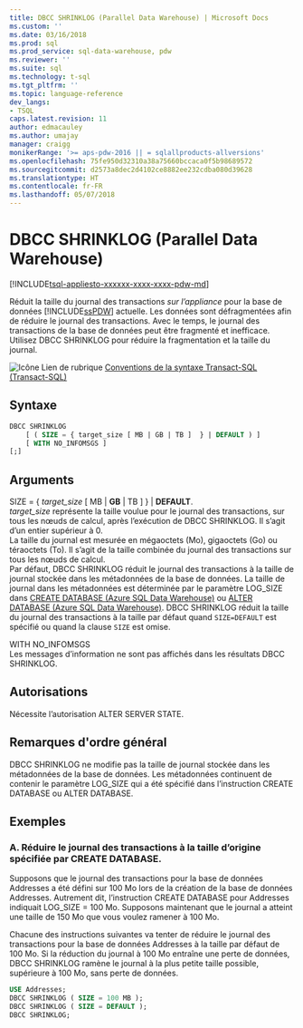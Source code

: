 ```yaml
---
title: DBCC SHRINKLOG (Parallel Data Warehouse) | Microsoft Docs
ms.custom: ''
ms.date: 03/16/2018
ms.prod: sql
ms.prod_service: sql-data-warehouse, pdw
ms.reviewer: ''
ms.suite: sql
ms.technology: t-sql
ms.tgt_pltfrm: ''
ms.topic: language-reference
dev_langs:
- TSQL
caps.latest.revision: 11
author: edmacauley
ms.author: umajay
manager: craigg
monikerRange: '>= aps-pdw-2016 || = sqlallproducts-allversions'
ms.openlocfilehash: 75fe950d32310a38a75660bccaca0f5b98689572
ms.sourcegitcommit: d2573a8dec2d4102ce8882ee232cdba080d39628
ms.translationtype: HT
ms.contentlocale: fr-FR
ms.lasthandoff: 05/07/2018
---
```

# <a name="dbcc-shrinklog-parallel-data-warehouse"></a>DBCC SHRINKLOG (Parallel Data Warehouse)
[!INCLUDE[tsql-appliesto-xxxxxx-xxxx-xxxx-pdw-md](../../includes/tsql-appliesto-xxxxxx-xxxx-xxxx-pdw-md.md)]

Réduit la taille du journal des transactions *sur l’appliance* pour la base de données [!INCLUDE[ssPDW](../../includes/sspdw-md.md)] actuelle. Les données sont défragmentées afin de réduire le journal des transactions. Avec le temps, le journal des transactions de la base de données peut être fragmenté et inefficace. Utilisez DBCC SHRINKLOG pour réduire la fragmentation et la taille du journal.
  
![Icône Lien de rubrique](../../database-engine/configure-windows/media/topic-link.gif "Icône Lien de rubrique") [Conventions de la syntaxe Transact-SQL &#40;Transact-SQL&#41;](../../t-sql/language-elements/transact-sql-syntax-conventions-transact-sql.md)
  
## <a name="syntax"></a>Syntaxe  
  
```sql
DBCC SHRINKLOG   
    [ ( SIZE = { target_size [ MB | GB | TB ]  } | DEFAULT ) ]   
    [ WITH NO_INFOMSGS ]   
[;]  
```  
  
## <a name="arguments"></a>Arguments  
SIZE = { *target_size* [ MB | **GB** | TB ]  } | **DEFAULT**.  
*target_size* représente la taille voulue pour le journal des transactions, sur tous les nœuds de calcul, après l’exécution de DBCC SHRINKLOG. Il s’agit d’un entier supérieur à 0.  
La taille du journal est mesurée en mégaoctets (Mo), gigaoctets (Go) ou téraoctets (To). Il s’agit de la taille combinée du journal des transactions sur tous les nœuds de calcul.  
Par défaut, DBCC SHRINKLOG réduit le journal des transactions à la taille de journal stockée dans les métadonnées de la base de données. La taille de journal dans les métadonnées est déterminée par le paramètre LOG_SIZE dans [CREATE DATABASE &#40;Azure SQL Data Warehouse&#41;](../../t-sql/statements/create-database-azure-sql-data-warehouse.md) ou [ALTER DATABASE &#40;Azure SQL Data Warehouse&#41;](../../t-sql/statements/alter-database-azure-sql-data-warehouse.md). DBCC SHRINKLOG réduit la taille du journal des transactions à la taille par défaut quand `SIZE=DEFAULT` est spécifié ou quand la clause `SIZE` est omise.
  
WITH NO_INFOMSGS  
Les messages d’information ne sont pas affichés dans les résultats DBCC SHRINKLOG.  
  
## <a name="permissions"></a>Autorisations  
Nécessite l’autorisation ALTER SERVER STATE.
  
## <a name="general-remarks"></a>Remarques d'ordre général  
DBCC SHRINKLOG ne modifie pas la taille de journal stockée dans les métadonnées de la base de données. Les métadonnées continuent de contenir le paramètre LOG_SIZE qui a été spécifié dans l’instruction CREATE DATABASE ou ALTER DATABASE.
  
## <a name="examples"></a>Exemples 
### <a name="a-shrink-the-transaction-log-to-the-original-size-specified-by-create-database"></a>A. Réduire le journal des transactions à la taille d’origine spécifiée par CREATE DATABASE.  
Supposons que le journal des transactions pour la base de données Addresses a été défini sur 100 Mo lors de la création de la base de données Addresses. Autrement dit, l’instruction CREATE DATABASE pour Addresses indiquait LOG_SIZE = 100 Mo. Supposons maintenant que le journal a atteint une taille de 150 Mo que vous voulez ramener à 100 Mo.
  
Chacune des instructions suivantes va tenter de réduire le journal des transactions pour la base de données Addresses à la taille par défaut de 100 Mo. Si la réduction du journal à 100 Mo entraîne une perte de données, DBCC SHRINKLOG ramène le journal à la plus petite taille possible, supérieure à 100 Mo, sans perte de données.
  
```sql
USE Addresses;  
DBCC SHRINKLOG ( SIZE = 100 MB );  
DBCC SHRINKLOG ( SIZE = DEFAULT );  
DBCC SHRINKLOG;  
```  
  
  
